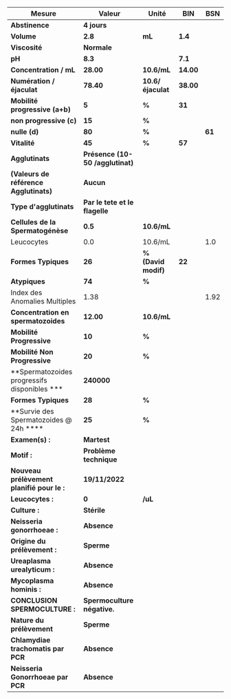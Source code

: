 |                   Mesure                   |             Valeur             |       Unité       |   BIN   |  BSN |
|--------------------------------------------|--------------------------------|-------------------|---------|------|
|               **Abstinence**               |           **4 jours**          |                   |         |      |
|                 **Volume**                 |             **2.8**            |       **mL**      | **1.4** |      |
|                **Viscosité**               |           **Normale**          |                   |         |      |
|                   **pH**                   |             **8.3**            |                   | **7.1** |      |
|           **Concentration / mL**           |            **28.00**           |    **10.6/mL**    |**14.00**|      |
|          **Numération / éjaculat**         |            **78.40**           | **10.6/éjaculat** |**38.00**|      |
|       **Mobilité progressive (a+b)**       |              **5**             |       **%**       |  **31** |      |
|           **non progressive (c)**          |             **15**             |       **%**       |         |      |
|                **nulle (d)**               |             **80**             |       **%**       |         |**61**|
|                **Vitalité**                |             **45**             |       **%**       |  **57** |      |
|               **Agglutinats**              |**Présence (10-50 /agglutinat)**|                   |         |      |
|   **(Valeurs de référence Agglutinats)**   |            **Aucun**           |                   |         |      |
|           **Type d'agglutinats**           | **Par le tete et le flagelle** |                   |         |      |
|      **Cellules de la Spermatogénèse**     |             **0.5**            |    **10.6/mL**    |         |      |
|                 Leucocytes                 |               0.0              |      10.6/mL      |         |  1.0 |
|             **Formes Typiques**            |             **26**             |**% (David modif)**|  **22** |      |
|                **Atypiques**               |             **74**             |       **%**       |         |      |
|        Index des Anomalies Multiples       |              1.38              |                   |         | 1.92 |
|     **Concentration en spermatozoides**    |            **12.00**           |    **10.6/mL**    |         |      |
|          **Mobilité Progressive**          |             **10**             |       **%**       |         |      |
|        **Mobilité Non Progressive**        |             **20**             |       **%**       |         |      |
|**Spermatozoides progressifs disponibles ***|           **240000**           |                   |         |      |
|             **Formes Typiques**            |             **28**             |       **%**       |         |      |
|   **Survie des Spermatozoides @ 24h ****   |             **25**             |       **%**       |         |      |
|               **Examen(s) :**              |           **Martest**          |                   |         |      |
|                 **Motif :**                |     **Problème technique**     |                   |         |      |
| **Nouveau prélèvement planifié pour le :** |         **19/11/2022**         |                   |         |      |
|              **Leucocytes :**              |              **0**             |      **/uL**      |         |      |
|                **Culture :**               |           **Stérile**          |                   |         |      |
|         **Neisseria gonorrhoeae :**        |           **Absence**          |                   |         |      |
|        **Origine du prélèvement :**        |           **Sperme**           |                   |         |      |
|        **Ureaplasma urealyticum :**        |           **Absence**          |                   |         |      |
|          **Mycoplasma hominis :**          |           **Absence**          |                   |         |      |
|       **CONCLUSION SPERMOCULTURE :**       |   **Spermoculture négative.**  |                   |         |      |
|          **Nature du prélèvement**         |           **Sperme**           |                   |         |      |
|     **Chlamydiae trachomatis par PCR**     |           **Absence**          |                   |         |      |
|      **Neisseria Gonorrhoeae par PCR**     |           **Absence**          |                   |         |      |